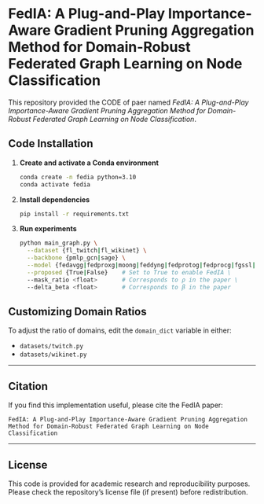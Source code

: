 # FedIA: A Plug-and-Play Importance-Aware Gradient Pruning Aggregation Method for Domain-Robust Federated Graph Learning on Node Classification

This repository provided the CODE of paer named *FedIA: A Plug-and-Play Importance-Aware Gradient Pruning Aggregation Method for Domain-Robust Federated Graph Learning on Node Classification*.

## Code Installation

1. **Create and activate a Conda environment**  
    ```bash
    conda create -n fedia python=3.10
    conda activate fedia
    ```
2. **Install dependencies**  
    ```bash
    pip install -r requirements.txt
    ```
3. **Run experiments**  
    ```bash
    python main_graph.py \
      --dataset {fl_twitch|fl_wikinet} \
      --backbone {pmlp_gcn|sage} \
      --model {fedavgg|fedproxg|moong|feddyng|fedprotog|fedprocg|fgssl|fggp} \
      --proposed {True|False}    # Set to True to enable FedIA \
      --mask_ratio <float>       # Corresponds to ρ in the paper \
      --delta_beta <float>       # Corresponds to β in the paper
    ```

## Customizing Domain Ratios

To adjust the ratio of domains, edit the `domain_dict` variable in either:  
- `datasets/twitch.py`  
- `datasets/wikinet.py`

---

## Citation

If you find this implementation useful, please cite the FedIA paper:

```
FedIA: A Plug-and-Play Importance-Aware Gradient Pruning Aggregation Method for Domain-Robust Federated Graph Learning on Node Classification
```

---

## License

This code is provided for academic research and reproducibility purposes.
Please check the repository’s license file (if present) before redistribution.



